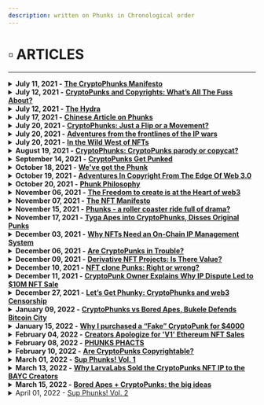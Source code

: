 ```yaml
---
description: written on Phunks in Chronological order
---
```


# ▫ ARTICLES

****

<details>

<summary><strong>July 11, 2021 -</strong> <a href="https://phunks.medium.com/the-cryptophunks-manifesto-785c7348e558"><strong>The CryptoPhunks Manifesto</strong></a><strong></strong></summary>

****[**https://phunks.medium.com/the-cryptophunks-manifesto-785c7348e558**](https://phunks.medium.com/the-cryptophunks-manifesto-785c7348e558)****

</details>

<details>

<summary><strong>July 12, 2021 -</strong> <a href="https://www.theouterrealm.io/blog/cryptopunks-copyrights"><strong>CryptoPunks and Copyrights: What’s All The Fuss About?</strong></a><strong></strong></summary>

****[**https://www.theouterrealm.io/blog/cryptopunks-copyrights**](https://www.theouterrealm.io/blog/cryptopunks-copyrights)****

</details>

<details>

<summary><strong>July 12, 2021 -</strong> <a href="https://newday.substack.com/p/hydra?r=ot32x&#x26;s=r"><strong>The Hydra</strong></a><strong></strong></summary>

****[**https://newday.substack.com/p/hydra?r=ot32x\&s=r**](https://newday.substack.com/p/hydra?r=ot32x\&s=r)****

</details>

<details>

<summary><strong>July 17, 2021 -</strong> <a href="https://medium.com/all-things-fansi/%E6%B2%92%E6%9C%89%E5%81%87%E8%B2%A8%E7%9A%84%E4%B8%96%E7%95%8C-%E9%82%84%E9%9C%80%E8%A6%81%E7%89%88%E6%AC%8A%E5%97%8E-36fe76f53a13"><strong>Chinese Article on Phunks</strong></a><strong></strong></summary>

****[**https://medium.com/all-things-fansi/%E6%B2%92%E6%9C%89%E5%81%87%E8%B2%A8%E7%9A%84%E4%B8%96%E7%95%8C-%E9%82%84%E9%9C%80%E8%A6%81%E7%89%88%E6%AC%8A%E5%97%8E-36fe76f53a13**](https://medium.com/all-things-fansi/%E6%B2%92%E6%9C%89%E5%81%87%E8%B2%A8%E7%9A%84%E4%B8%96%E7%95%8C-%E9%82%84%E9%9C%80%E8%A6%81%E7%89%88%E6%AC%8A%E5%97%8E-36fe76f53a13)****

</details>

<details>

<summary><strong>July 20, 2021 -</strong> <a href="https://hackernoon.com/cryptophunks-just-a-flip-or-a-movement-4p2o372t"><strong>CryptoPhunks: Just a Flip or a Movement?</strong></a><strong></strong></summary>

****[**https://hackernoon.com/cryptophunks-just-a-flip-or-a-movement-4p2o372t**](https://hackernoon.com/cryptophunks-just-a-flip-or-a-movement-4p2o372t)****

</details>

<details>

<summary><strong>July 20, 2021 -</strong> <a href="http://blog.seanbonner.com/tag/cryptophunks"><strong>Adventures from the frontlines of the IP wars</strong></a><strong></strong></summary>

****[**http://blog.seanbonner.com/tag/cryptophunks**](http://blog.seanbonner.com/tag/cryptophunks)****

</details>

<details>

<summary><strong>July 20, 2021 -</strong> <a href="https://news.artnet.com/news-pro/kenny-schachter-july-nft-opus-1990514"><strong>In the Wild West of NFTs</strong></a><strong></strong></summary>

****[**https://news.artnet.com/news-pro/kenny-schachter-july-nft-opus-1990514**](https://news.artnet.com/news-pro/kenny-schachter-july-nft-opus-1990514)****

</details>

<details>

<summary><strong>August 19, 2021 -</strong> <a href="https://editorial.superrare.com/2021/08/19/cryptophunks-cryptopunks-parody-or-copycat/"><strong>CryptoPhunks: CryptoPunks parody or copycat?</strong></a><strong></strong></summary>

****[**https://editorial.superrare.com/2021/08/19/cryptophunks-cryptopunks-parody-or-copycat/**](https://editorial.superrare.com/2021/08/19/cryptophunks-cryptopunks-parody-or-copycat/)****

</details>

<details>

<summary><strong>September 14, 2021 -</strong> <a href="https://www.coindesk.com/markets/2021/07/06/cryptopunks-get-punked/"><strong>CryptoPunks Get Punked</strong></a><strong></strong></summary>

****[**https://www.coindesk.com/markets/2021/07/06/cryptopunks-get-punked/**](https://www.coindesk.com/markets/2021/07/06/cryptopunks-get-punked/)****

</details>

<details>

<summary><strong>October 18, 2021 -</strong> <a href="https://cryptopunk4052.medium.com/weve-got-the-phunk-2863d8e8510d"><strong>We've got the Phunk</strong></a><strong></strong></summary>

****[**https://cryptopunk4052.medium.com/weve-got-the-phunk-2863d8e8510d**](https://cryptopunk4052.medium.com/weve-got-the-phunk-2863d8e8510d)****

</details>

<details>

<summary><strong>October 19, 2021 -</strong> <a href="https://www.hillhouse.com.au/blog/craig-hong/adventures-in-copyright-from-the-edge-of-web-3-0"><strong>Adventures In Copyright From The Edge Of Web 3.0</strong></a><strong></strong></summary>

****[**https://www.hillhouse.com.au/blog/craig-hong/adventures-in-copyright-from-the-edge-of-web-3-0**](https://www.hillhouse.com.au/blog/craig-hong/adventures-in-copyright-from-the-edge-of-web-3-0)****

</details>

<details>

<summary><strong>October 20, 2021 -</strong> <a href="https://erikudahl.com/2021/10/20/phunk-philosophy/"><strong>Phunk Philosophy</strong></a><strong></strong></summary>

****[**https://erikudahl.com/2021/10/20/phunk-philosophy/**](https://erikudahl.com/2021/10/20/phunk-philosophy/)****

</details>

<details>

<summary><strong>November 06, 2021 -</strong> <a href="https://pizzaparty.substack.com/p/the-freedom-to-create-is-at-the-heart?s=r"><strong>The Freedom to create is at the Heart of web3</strong></a><strong></strong></summary>

****[**https://pizzaparty.substack.com/p/the-freedom-to-create-is-at-the-heart?s=r**](https://pizzaparty.substack.com/p/the-freedom-to-create-is-at-the-heart?s=r)****

</details>

<details>

<summary><strong>November 07, 2021 -</strong> <a href="https://medium.com/@ben.horlick/the-madlad-nft-manifesto-8bbba6c886c2"><strong>The NFT Manifesto</strong></a><strong></strong></summary>

****[**https://medium.com/@ben.horlick/the-madlad-nft-manifesto-8bbba6c886c2**](https://medium.com/@ben.horlick/the-madlad-nft-manifesto-8bbba6c886c2)****

</details>

<details>

<summary><strong>November 15, 2021 -</strong> <a href="https://www.getrevue.co/profile/nftrebels/issues/phunks-a-roller-coaster-ride-full-of-drama-877484"><strong>Phunks - a roller coaster ride full of drama?</strong></a><strong></strong></summary>

****[**https://www.getrevue.co/profile/nftrebels/issues/phunks-a-roller-coaster-ride-full-of-drama-877484**](https://www.getrevue.co/profile/nftrebels/issues/phunks-a-roller-coaster-ride-full-of-drama-877484)****

</details>

<details>

<summary><strong>November 17, 2021 -</strong> <a href="https://dappradar.com/blog/tyga-apes-into-cryptophunks-disses-original-punks"><strong>Tyga Apes into CryptoPhunks, Disses Original Punks</strong></a><strong></strong></summary>

****[**https://dappradar.com/blog/tyga-apes-into-cryptophunks-disses-original-punks**](https://dappradar.com/blog/tyga-apes-into-cryptophunks-disses-original-punks)****

</details>

<details>

<summary><strong>December 03, 2021 -</strong> <a href="https://cryptonews.com/exclusives/the-liquidity-of-creativity-why-nfts-need-an-on-chain-ip-management-system.htm"><strong>Why NFTs Need an On-Chain IP Management System</strong></a><strong></strong></summary>

****[**https://cryptonews.com/exclusives/the-liquidity-of-creativity-why-nfts-need-an-on-chain-ip-management-system.htm**](https://cryptonews.com/exclusives/the-liquidity-of-creativity-why-nfts-need-an-on-chain-ip-management-system.htm)****

</details>

<details>

<summary><strong>December 06, 2021 -</strong> <a href="https://medium.com/nf3media/are-cryptopunks-in-trouble-fd64d72d1767"><strong>Are CryptoPunks in Trouble?</strong></a><strong></strong></summary>

****[**https://medium.com/nf3media/are-cryptopunks-in-trouble-fd64d72d1767**](https://medium.com/nf3media/are-cryptopunks-in-trouble-fd64d72d1767)****

</details>

<details>

<summary><strong>December 09, 2021 -</strong> <a href="https://www.altcoinbuzz.io/nft/derivative-nft-projects-is-there-value/"><strong>Derivative NFT Projects: Is There Value?</strong></a><strong></strong></summary>

****[**https://www.altcoinbuzz.io/nft/derivative-nft-projects-is-there-value/**](https://www.altcoinbuzz.io/nft/derivative-nft-projects-is-there-value/)****

</details>

<details>

<summary><strong>December 10, 2021 -</strong> <a href="https://cointelegraph.com/magazine/2021/12/10/can-someone-explain-to-me-why-nft-clones-are-selling-for-so-much"><strong>NFT clone Punks: Right or wrong?</strong></a><strong></strong></summary>

****[**https://cointelegraph.com/magazine/2021/12/10/can-someone-explain-to-me-why-nft-clones-are-selling-for-so-much**](https://cointelegraph.com/magazine/2021/12/10/can-someone-explain-to-me-why-nft-clones-are-selling-for-so-much)****

</details>

<details>

<summary><strong>December 11, 2021 -</strong> <a href="https://decrypt.co/88041/cryptopunks-ip-complaints-punk4156-10m-ethereum-nft-sale"><strong>CryptoPunk Owner Explains Why IP Dispute Led to $10M NFT Sale</strong></a><strong></strong></summary>

****[**https://decrypt.co/88041/cryptopunks-ip-complaints-punk4156-10m-ethereum-nft-sale**](https://decrypt.co/88041/cryptopunks-ip-complaints-punk4156-10m-ethereum-nft-sale)****

</details>

<details>

<summary><strong>December 27, 2021 -</strong> <a href="https://bowtiedisland.com/lets-get-phunky-cryptophunks-and-web3-censorship/"><strong>Let’s Get Phunky: CryptoPhunks and web3 Censorship</strong> </a><strong></strong></summary>

****[**https://bowtiedisland.com/lets-get-phunky-cryptophunks-and-web3-censorship/**](https://bowtiedisland.com/lets-get-phunky-cryptophunks-and-web3-censorship/)****

</details>

<details>

<summary><strong>January 09, 2022 -</strong> <a href="https://decrypt.co/90038/this-week-on-crypto-twitter-cryptophunks-vs-bored-apes-bukele-defends-bitcoin-city"><strong>CryptoPhunks vs Bored Apes, Bukele Defends Bitcoin City</strong></a><strong></strong></summary>

****[**https://decrypt.co/90038/this-week-on-crypto-twitter-cryptophunks-vs-bored-apes-bukele-defends-bitcoin-city**](https://decrypt.co/90038/this-week-on-crypto-twitter-cryptophunks-vs-bored-apes-bukele-defends-bitcoin-city)****

</details>

<details>

<summary><strong>January 15, 2022 -</strong> <a href="https://medium.com/@0xTeji/why-i-purchased-a-fake-cryptopunk-for-4000-24b05c981ee4"><strong>Why I purchased a “Fake” CryptoPunk for $4000</strong></a><strong></strong></summary>

****[**https://medium.com/@0xTeji/why-i-purchased-a-fake-cryptopunk-for-4000-24b05c981ee4**](https://medium.com/@0xTeji/why-i-purchased-a-fake-cryptopunk-for-4000-24b05c981ee4)****

</details>

<details>

<summary><strong>February 04, 2022 -</strong> <a href="https://decrypt.co/92155/cryptopunks-controversy-creators-apologize-v1-ethereum-nft"><strong>Creators Apologize for 'V1' Ethereum NFT Sales</strong></a><strong></strong></summary>

****[**https://decrypt.co/92155/cryptopunks-controversy-creators-apologize-v1-ethereum-nft**](https://decrypt.co/92155/cryptopunks-controversy-creators-apologize-v1-ethereum-nft)****

</details>

<details>

<summary><strong>February 08, 2022 -</strong> <a href="https://medium.com/@VeryWilliam3/phunks-phacts-65a6ce94f368"><strong>PHUNKS PHACTS</strong></a><strong></strong></summary>

****[**https://medium.com/@VeryWilliam3/phunks-phacts-65a6ce94f368**](https://medium.com/@VeryWilliam3/phunks-phacts-65a6ce94f368)****

</details>

<details>

<summary><strong>February 10, 2022 -</strong> <a href="https://papers.ssrn.com/sol3/papers.cfm?abstract_id=4029323"><strong>Are CryptoPunks Copyrightable?</strong></a><strong></strong></summary>

****[**https://papers.ssrn.com/sol3/papers.cfm?abstract\_id=4029323**](https://papers.ssrn.com/sol3/papers.cfm?abstract\_id=4029323)****

</details>

<details>

<summary><strong>March 01, 2022 -</strong> <a href="https://eggphunk.medium.com/sup-phunks-vol-1-928db415d8fc"><strong>Sup Phunks! Vol. 1</strong></a><strong></strong></summary>

****[**https://eggphunk.medium.com/sup-phunks-vol-1-928db415d8fc**](https://eggphunk.medium.com/sup-phunks-vol-1-928db415d8fc)****

</details>

<details>

<summary><strong>March 13, 2022 -</strong> <a href="https://decrypt.co/94973/why-larva-labs-sold-the-cryptopunks-nft-ip-to-the-bored-ape-creators"><strong>Why LarvaLabs Sold the CryptoPunks NFT IP to the BAYC Creators</strong></a><strong></strong></summary>

****[**https://decrypt.co/94973/why-larva-labs-sold-the-cryptopunks-nft-ip-to-the-bored-ape-creators**](https://decrypt.co/94973/why-larva-labs-sold-the-cryptopunks-nft-ip-to-the-bored-ape-creators)****

</details>

<details>

<summary><strong>March 15, 2022 -</strong> <a href="https://metaversal.banklesshq.com/p/bored-apes-cryptopunks-the-big-ideas?s=r"><strong>Bored Apes + CryptoPunks: the big ideas</strong></a><strong></strong></summary>

****[**https://metaversal.banklesshq.com/p/bored-apes-cryptopunks-the-big-ideas?s=r**](https://metaversal.banklesshq.com/p/bored-apes-cryptopunks-the-big-ideas?s=r)****

</details>

<details>

<summary>April 01, 2022 - <a href="https://eggphunk.medium.com/sup-phunks-vol-2-5e74224be4ee">Sup Phunks! Vol. 2</a></summary>

[https://eggphunk.medium.com/sup-phunks-vol-2-5e74224be4ee](https://eggphunk.medium.com/sup-phunks-vol-2-5e74224be4ee)

</details>
